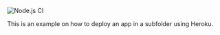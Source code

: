 
![Node.js CI](https://github.com/bklingen-calpoly/csc307-react-with-ci-cd/actions/workflows/node.js.yml/badge.svg)

This is an example on how to deploy an app in a subfolder using Heroku.
